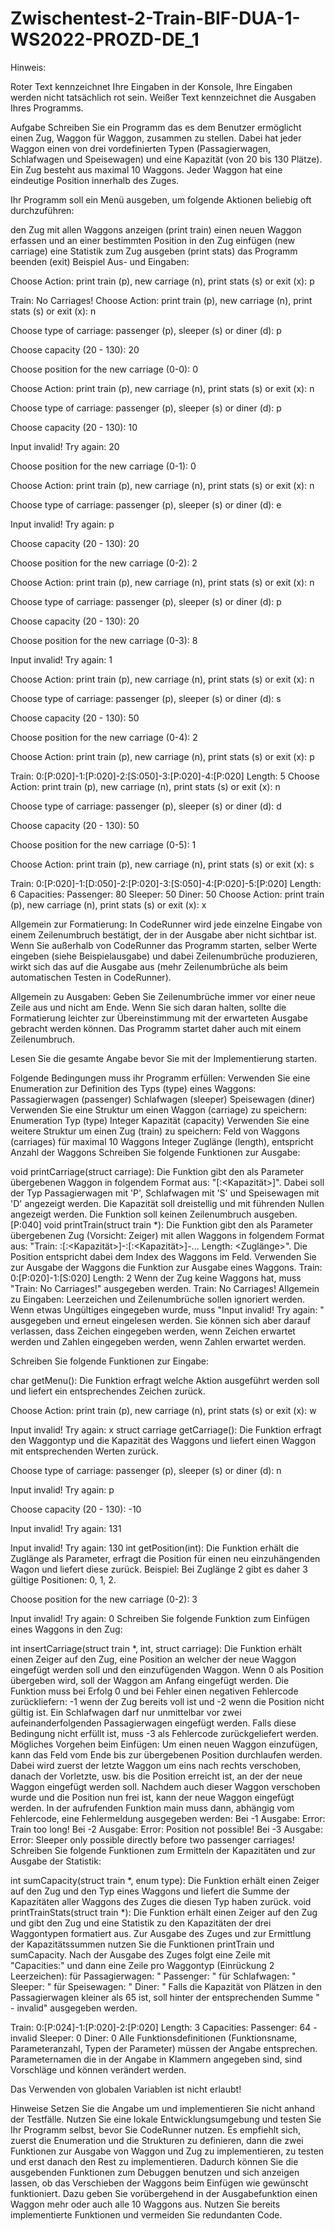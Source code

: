 # Zwischentest-2-Train-BIF-DUA-1-WS2022-PROZD-DE_1

Hinweis:

Roter Text kennzeichnet Ihre Eingaben in der Konsole, Ihre Eingaben werden nicht tatsächlich rot sein. Weißer Text kennzeichnet die Ausgaben Ihres Programms.

Aufgabe Schreiben Sie ein Programm das es dem Benutzer ermöglicht einen Zug, Waggon für Waggon, zusammen zu stellen. Dabei hat jeder Waggon einen von drei vordefinierten Typen (Passagierwagen, Schlafwagen und Speisewagen) und eine Kapazität (von 20 bis 130 Plätze). Ein Zug besteht aus maximal 10 Waggons. Jeder Waggon hat eine eindeutige Position innerhalb des Zuges.

Ihr Programm soll ein Menü ausgeben, um folgende Aktionen beliebig oft durchzuführen:

den Zug mit allen Waggons anzeigen (print train) einen neuen Waggon erfassen und an einer bestimmten Position in den Zug einfügen (new carriage) eine Statistik zum Zug ausgeben (print stats) das Programm beenden (exit) Beispiel Aus- und Eingaben:

Choose Action: print train (p), new carriage (n), print stats (s) or exit (x): p

Train: No Carriages! Choose Action: print train (p), new carriage (n), print stats (s) or exit (x): n

Choose type of carriage: passenger (p), sleeper (s) or diner (d): p

Choose capacity (20 - 130): 20

Choose position for the new carriage (0-0): 0

Choose Action: print train (p), new carriage (n), print stats (s) or exit (x): n

Choose type of carriage: passenger (p), sleeper (s) or diner (d): p

Choose capacity (20 - 130): 10

Input invalid! Try again: 20

Choose position for the new carriage (0-1): 0

Choose Action: print train (p), new carriage (n), print stats (s) or exit (x): n

Choose type of carriage: passenger (p), sleeper (s) or diner (d): e

Input invalid! Try again: p

Choose capacity (20 - 130): 20

Choose position for the new carriage (0-2): 2

Choose Action: print train (p), new carriage (n), print stats (s) or exit (x): n

Choose type of carriage: passenger (p), sleeper (s) or diner (d): p

Choose capacity (20 - 130): 20

Choose position for the new carriage (0-3): 8

Input invalid! Try again: 1

Choose Action: print train (p), new carriage (n), print stats (s) or exit (x): n

Choose type of carriage: passenger (p), sleeper (s) or diner (d): s

Choose capacity (20 - 130): 50

Choose position for the new carriage (0-4): 2

Choose Action: print train (p), new carriage (n), print stats (s) or exit (x): p

Train: 0:[P:020]-1:[P:020]-2:[S:050]-3:[P:020]-4:[P:020] Length: 5 Choose Action: print train (p), new carriage (n), print stats (s) or exit (x): n

Choose type of carriage: passenger (p), sleeper (s) or diner (d): d

Choose capacity (20 - 130): 50

Choose position for the new carriage (0-5): 1

Choose Action: print train (p), new carriage (n), print stats (s) or exit (x): s

Train: 0:[P:020]-1:[D:050]-2:[P:020]-3:[S:050]-4:[P:020]-5:[P:020] Length: 6 Capacities: Passenger: 80 Sleeper: 50 Diner: 50 Choose Action: print train (p), new carriage (n), print stats (s) or exit (x): x

Allgemein zur Formatierung: In CodeRunner wird jede einzelne Eingabe von einem Zeilenumbruch bestätigt, der in der Ausgabe aber nicht sichtbar ist. Wenn Sie außerhalb von CodeRunner das Programm starten, selber Werte eingeben (siehe Beispielausgabe) und dabei Zeilenumbrüche produzieren, wirkt sich das auf die Ausgabe aus (mehr Zeilenumbrüche als beim automatischen Testen in CodeRunner).

Allgemein zu Ausgaben: Geben Sie Zeilenumbrüche immer vor einer neue Zeile aus und nicht am Ende. Wenn Sie sich daran halten, sollte die Formatierung leichter zur Übereinstimmung mit der erwarteten Ausgabe gebracht werden können. Das Programm startet daher auch mit einem Zeilenumbruch.

Lesen Sie die gesamte Angabe bevor Sie mit der Implementierung starten.

Folgende Bedingungen muss ihr Programm erfüllen: Verwenden Sie eine Enumeration zur Definition des Typs (type) eines Waggons: Passagierwagen (passenger) Schlafwagen (sleeper) Speisewagen (diner) Verwenden Sie eine Struktur um einen Waggon (carriage) zu speichern: Enumeration Typ (type) Integer Kapazität (capacity) Verwenden Sie eine weitere Struktur um einen Zug (train) zu speichern: Feld von Waggons (carriages) für maximal 10 Waggons Integer Zuglänge (length), entspricht Anzahl der Waggons Schreiben Sie folgende Funktionen zur Ausgabe:

void printCarriage(struct carriage): Die Funktion gibt den als Parameter übergebenen Waggon in folgendem Format aus: "[:<Kapazität>]". Dabei soll der Typ Passagierwagen mit 'P', Schlafwagen mit 'S' und Speisewagen mit 'D' angezeigt werden. Die Kapazität soll dreistellig und mit führenden Nullen angezeigt werden. Die Funktion soll keinen Zeilenumbruch ausgeben. [P:040] void printTrain(struct train *): Die Funktion gibt den als Parameter übergebenen Zug (Vorsicht: Zeiger) mit allen Waggons in folgendem Format aus: "Train: :[:<Kapazität>]-:[:<Kapazität>]-... Length: <Zuglänge>". Die Position entspricht dabei dem Index des Waggons im Feld. Verwenden Sie zur Ausgabe der Waggons die Funktion zur Ausgabe eines Waggons. Train: 0:[P:020]-1:[S:020] Length: 2 Wenn der Zug keine Waggons hat, muss "Train: No Carriages!" ausgegeben werden. Train: No Carriages! Allgemein zu Eingaben: Leerzeichen und Zeilenumbrüche sollen ignoriert werden. Wenn etwas Ungültiges eingegeben wurde, muss "Input invalid! Try again: " ausgegeben und erneut eingelesen werden. Sie können sich aber darauf verlassen, dass Zeichen eingegeben werden, wenn Zeichen erwartet werden und Zahlen eingegeben werden, wenn Zahlen erwartet werden.

Schreiben Sie folgende Funktionen zur Eingabe:

char getMenu(): Die Funktion erfragt welche Aktion ausgeführt werden soll und liefert ein entsprechendes Zeichen zurück.

Choose Action: print train (p), new carriage (n), print stats (s) or exit (x): w

Input invalid! Try again: x struct carriage getCarriage(): Die Funktion erfragt den Waggontyp und die Kapazität des Waggons und liefert einen Waggon mit entsprechenden Werten zurück.

Choose type of carriage: passenger (p), sleeper (s) or diner (d): n

Input invalid! Try again: p

Choose capacity (20 - 130): -10

Input invalid! Try again: 131

Input invalid! Try again: 130 int getPosition(int): Die Funktion erhält die Zuglänge als Parameter, erfragt die Position für einen neu einzuhängenden Wagon und liefert diese zurück. Beispiel: Bei Zuglänge 2 gibt es daher 3 gültige Positionen: 0, 1, 2.

Choose position for the new carriage (0-2): 3

Input invalid! Try again: 0 Schreiben Sie folgende Funktion zum Einfügen eines Waggons in den Zug:

int insertCarriage(struct train *, int, struct carriage): Die Funktion erhält einen Zeiger auf den Zug, eine Position an welcher der neue Waggon eingefügt werden soll und den einzufügenden Waggon. Wenn 0 als Position übergeben wird, soll der Waggon am Anfang eingefügt werden. Die Funktion muss bei Erfolg 0 und bei Fehler einen negativen Fehlercode zurückliefern: -1 wenn der Zug bereits voll ist und -2 wenn die Position nicht gültig ist. Ein Schlafwagen darf nur unmittelbar vor zwei aufeinanderfolgenden Passagierwagen eingefügt werden. Falls diese Bedingung nicht erfüllt ist, muss -3 als Fehlercode zurückgeliefert werden. Mögliches Vorgehen beim Einfügen: Um einen neuen Waggon einzufügen, kann das Feld vom Ende bis zur übergebenen Position durchlaufen werden. Dabei wird zuerst der letzte Waggon um eins nach rechts verschoben, danach der Vorletzte, usw. bis die Position erreicht ist, an der der neue Waggon eingefügt werden soll. Nachdem auch dieser Waggon verschoben wurde und die Position nun frei ist, kann der neue Waggon eingefügt werden. In der aufrufenden Funktion main muss dann, abhängig vom Fehlercode, eine Fehlermeldung ausgegeben werden: Bei -1 Ausgabe: Error: Train too long! Bei -2 Ausgabe: Error: Position not possible! Bei -3 Ausgabe: Error: Sleeper only possible directly before two passenger carriages! Schreiben Sie folgende Funktionen zum Ermitteln der Kapazitäten und zur Ausgabe der Statistik:

int sumCapacity(struct train *, enum type): Die Funktion erhält einen Zeiger auf den Zug und den Typ eines Waggons und liefert die Summe der Kapazitäten aller Waggons des Zuges die diesen Typ haben zurück. void printTrainStats(struct train *): Die Funktion erhält einen Zeiger auf den Zug und gibt den Zug und eine Statistik zu den Kapazitäten der drei Waggontypen formatiert aus. Zur Ausgabe des Zuges und zur Ermittlung der Kapazitätssummen nutzen Sie die Funktionen printTrain und sumCapacity. Nach der Ausgabe des Zuges folgt eine Zeile mit "Capacities:" und dann eine Zeile pro Waggontyp (Einrückung 2 Leerzeichen): für Passagierwagen: " Passenger: " für Schlafwagen: " Sleeper: " für Speisewagen: " Diner: " Falls die Kapazität von Plätzen in den Passagierwagen kleiner als 65 ist, soll hinter der entsprechenden Summe " - invalid" ausgegeben werden.

Train: 0:[P:024]-1:[P:020]-2:[P:020] Length: 3 Capacities: Passenger: 64 - invalid Sleeper: 0 Diner: 0 Alle Funktionsdefinitionen (Funktionsname, Parameteranzahl, Typen der Parameter) müssen der Angabe entsprechen. Parameternamen die in der Angabe in Klammern angegeben sind, sind Vorschläge und können verändert werden.

Das Verwenden von globalen Variablen ist nicht erlaubt!

Hinweise Setzen Sie die Angabe um und implementieren Sie nicht anhand der Testfälle. Nutzen Sie eine lokale Entwicklungsumgebung und testen Sie Ihr Programm selbst, bevor Sie CodeRunner nutzen. Es empfiehlt sich, zuerst die Enumeration und die Strukturen zu definieren, dann die zwei Funktionen zur Ausgabe von Waggon und Zug zu implementieren, zu testen und erst danach den Rest zu implementieren. Dadurch können Sie die ausgebenden Funktionen zum Debuggen benutzen und sich anzeigen lassen, ob das Verschieben der Waggons beim Einfügen wie gewünscht funktioniert. Dazu geben Sie vorübergehend in der Ausgabefunktion einen Waggon mehr oder auch alle 10 Waggons aus. Nutzen Sie bereits implementierte Funktionen und vermeiden Sie redundanten Code.
